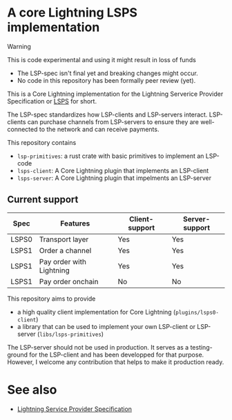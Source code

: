 # A core Lightning LSPS implementation

> [!WARNING]
> This is code experimental and using it might result in loss of funds
>
> - The LSP-spec isn't final yet and breaking changes might occur.
> - No code in this repository has been formally peer review (yet).

This is a Core Lightning implementation for the Lightning Serverice Provider Specification or [LSPS](https://github.com/BitcoinAndLightningLayerSpecs/lsp) for short.

The LSP-spec standardizes how LSP-clients and LSP-servers interact. 
LSP-clients can purchase channels from LSP-servers to ensure they are well-connected to the network and can receive payments.

This repository contains
- `lsp-primitives`: a rust crate with basic primitives to implement an LSP-code
- `lsps-client`: A Core Lightning plugin that implements an LSP-client
- `lsps-server`: A Core Lightning plugin that impelments an LSP-server

## Current support

| Spec     | Features                   | Client-support | Server-support |
|----------|----------------------------|----------------|----------------|
| LSPS0    | Transport layer            | Yes            | Yes            |
| LSPS1    | Order a channel            | Yes            | Yes            |
| LSPS1    | Pay order with Lightning   | Yes            | Yes            |
| LSPS1    | Pay order onchain          | No             | No             |

This repository aims to provide
- a high quality client implementation for Core Lightning (`plugins/lsps0-client`)
- a library that can be used to implement your own LSP-client or LSP-server (`libs/lsps-primitives`)

The LSP-server should not be used in production. It serves as a testing-ground for the LSP-client and has been developped for that purpose.
However, I welcome any contribution that helps to make it production ready.

# See also

- [Lightning Service Provider Specification](https://github.com/BitcoinAndLightningLayerSpecs/lsp)
